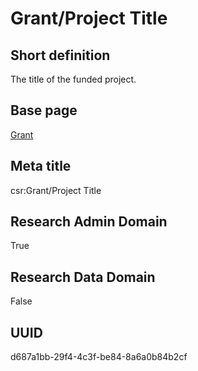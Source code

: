 # Grant/Project Title
## Short definition
The title of the funded project.
## Base page
[Grant](../../Objects/Grant.md)
## Meta title
csr:Grant/Project Title
## Research Admin Domain
True
## Research Data Domain
False
## UUID
d687a1bb-29f4-4c3f-be84-8a6a0b84b2cf
